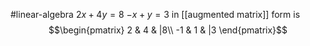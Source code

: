 #linear-algebra 
$2x+4y=8$
$-x+y=3$
in [[augmented matrix]] form is
$$\begin{pmatrix}  
2 & 4 & |8\\  
-1 & 1 & |3  
\end{pmatrix}$$
